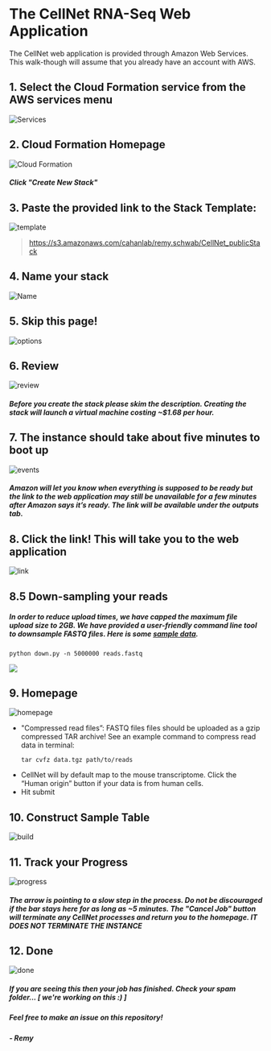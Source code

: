 # The CellNet RNA-Seq Web Application

The CellNet web application is provided through Amazon Web Services. This walk-though will assume that you already have an account with AWS.

## 1. Select the Cloud Formation service from the AWS services menu

![Services](images/services.png)

## 2. Cloud Formation Homepage

![Cloud Formation](images/cloudFormation.png)

##### Click "Create New Stack"

## 3. Paste the provided link to the Stack Template:

![template](images/templateSelect.png)

>https://s3.amazonaws.com/cahanlab/remy.schwab/CellNet_publicStack

## 4. Name your stack

![Name](images/details.png)

## 5. Skip this page!

![options](images/options.png)

## 6. Review

![review](images/review.png)

##### Before you create the stack please skim the description. Creating the stack will launch a virtual machine costing ~$1.68 per hour.

## 7. The instance should take about five minutes to boot up

![events](images/events.png)

##### Amazon will let you know when everything is supposed to be ready but the link to the web application may still be unavailable for a few minutes after Amazon says it’s ready. The link will be available under the outputs tab.

## 8. Click the link! This will take you to the web application

![link](images/url.png)

## 8.5 Down-sampling your reads

##### In order to reduce upload times, we have capped the maximum file upload size to 2GB. We have provided a user-friendly command line tool to downsample FASTQ files. Here is some [sample data](https://s3.amazonaws.com/cahanlab/remy.schwab/app_data).

```shell
python down.py -n 5000000 reads.fastq
```

![](images/down.png)

## 9. Homepage
![homepage](images/home.png)
* "Compressed read files”: FASTQ files files should be uploaded as a gzip compressed TAR archive! See an example command to compress read data in terminal:
    ```shell
    tar cvfz data.tgz path/to/reads
    ```
* CellNet will by default map to the mouse transcriptome. Click the “Human origin” button if your data is from human cells. 
* Hit submit

## 10. Construct Sample Table

![build](images/build.png)

## 11. Track your Progress

![progress](images/progress.png)

##### The arrow is pointing to a slow step in the process. Do not be discouraged if the bar stays here for as long as ~5 minutes. The "Cancel Job" button will terminate any CellNet processes and return you to the homepage. ***IT DOES NOT TERMINATE THE INSTANCE***

## 12. Done

![done](images/done.png)

##### If you are seeing this then your job has finished. Check your spam folder... [ we're working on this :) ]

##### Feel free to make an issue on this repository!

##### - Remy

